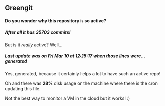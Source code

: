 ## Greengit

#### Do you wonder why this repository is so active?

##### After all it has 35703 commits!

But is it *really* active? Well...

##### Last update was on Fri Mar 10 at 12:25:17 when those lines were... generated

Yes, generated, because it certainly helps a lot to have such an active repo!

Oh and there was **28%** disk usage on the machine
where there is the cron updating this file.

Not the best way to monitor a VM in the cloud but it works! :)

